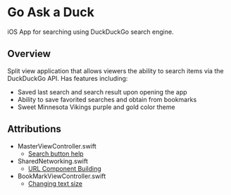 # Go Ask a Duck
iOS App for searching using DuckDuckGo search engine.

## Overview

Split view application that allows viewers the ability to search items via the DuckDuckGo API. Has features including:

* Saved last search and search result upon opening the app
* Ability to save favorited searches and obtain from bookmarks
* Sweet Minnesota Vikings purple and gold color theme

## Attributions

* MasterViewController.swift
  * [Search button help](https://www.raywenderlich.com/158106/urlsession-tutorial-getting-started)
* SharedNetworking.swift
  * [URL Component Building](https://grokswift.com/building-urls/)
* BookMarkViewController.swift
  * [Changing text size]( https://stackoverflow.com/questions/34259654/how-to-change-text-size-in-tableview)

